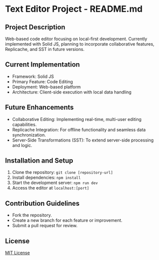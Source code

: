 # Text Editor Project - README.md

## Project Description

Web-based code editor focusing on local-first development. Currently implemented with Solid JS, planning to incorporate collaborative features, Replicache, and SST in future versions.

## Current Implementation

- Framework: Solid JS
- Primary Feature: Code Editing
- Deployment: Web-based platform
- Architecture: Client-side execution with local data handling

## Future Enhancements

- Collaborative Editing: Implementing real-time, multi-user editing capabilities.
- Replicache Integration: For offline functionality and seamless data synchronization.
- Server-Side Transformations (SST): To extend server-side processing and logic.

## Installation and Setup

1. Clone the repository: `git clone [repository-url]`
2. Install dependencies: `npm install`
3. Start the development server: `npm run dev`
4. Access the editor at `localhost:[port]`

## Contribution Guidelines

- Fork the repository.
- Create a new branch for each feature or improvement.
- Submit a pull request for review.

## License

[MIT License](LICENSE.md)
